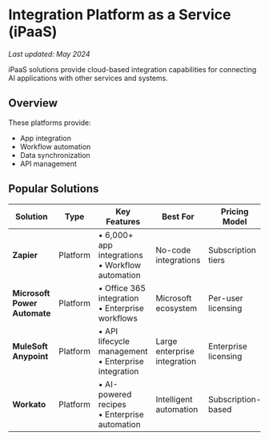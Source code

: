# Integration Platform as a Service (iPaaS)

*Last updated: May 2024*

iPaaS solutions provide cloud-based integration capabilities for connecting AI applications with other services and systems.

## Overview

These platforms provide:
- App integration
- Workflow automation
- Data synchronization
- API management

## Popular Solutions

| Solution | Type | Key Features | Best For | Pricing Model |
|----------|------|--------------|-----------|---------------|
| **Zapier** | Platform | • 6,000+ app integrations<br>• Workflow automation | No-code integrations | Subscription tiers |
| **Microsoft Power Automate** | Platform | • Office 365 integration<br>• Enterprise workflows | Microsoft ecosystem | Per-user licensing |
| **MuleSoft Anypoint** | Platform | • API lifecycle management<br>• Enterprise integration | Large enterprise integration | Enterprise licensing |
| **Workato** | Platform | • AI-powered recipes<br>• Enterprise automation | Intelligent automation | Subscription-based | 